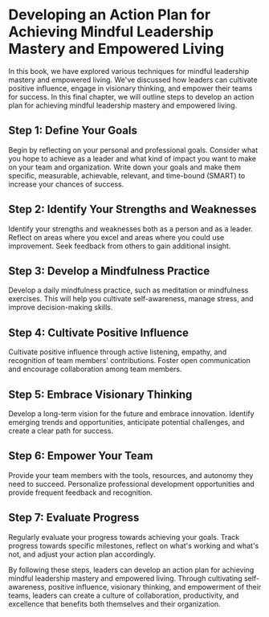 # Developing an Action Plan for Achieving Mindful Leadership Mastery and Empowered Living

In this book, we have explored various techniques for mindful leadership mastery and empowered living. We've discussed how leaders can cultivate positive influence, engage in visionary thinking, and empower their teams for success. In this final chapter, we will outline steps to develop an action plan for achieving mindful leadership mastery and empowered living.

Step 1: Define Your Goals
-------------------------

Begin by reflecting on your personal and professional goals. Consider what you hope to achieve as a leader and what kind of impact you want to make on your team and organization. Write down your goals and make them specific, measurable, achievable, relevant, and time-bound (SMART) to increase your chances of success.

Step 2: Identify Your Strengths and Weaknesses
----------------------------------------------

Identify your strengths and weaknesses both as a person and as a leader. Reflect on areas where you excel and areas where you could use improvement. Seek feedback from others to gain additional insight.

Step 3: Develop a Mindfulness Practice
--------------------------------------

Develop a daily mindfulness practice, such as meditation or mindfulness exercises. This will help you cultivate self-awareness, manage stress, and improve decision-making skills.

Step 4: Cultivate Positive Influence
------------------------------------

Cultivate positive influence through active listening, empathy, and recognition of team members' contributions. Foster open communication and encourage collaboration among team members.

Step 5: Embrace Visionary Thinking
----------------------------------

Develop a long-term vision for the future and embrace innovation. Identify emerging trends and opportunities, anticipate potential challenges, and create a clear path for success.

Step 6: Empower Your Team
-------------------------

Provide your team members with the tools, resources, and autonomy they need to succeed. Personalize professional development opportunities and provide frequent feedback and recognition.

Step 7: Evaluate Progress
-------------------------

Regularly evaluate your progress towards achieving your goals. Track progress towards specific milestones, reflect on what's working and what's not, and adjust your action plan accordingly.

By following these steps, leaders can develop an action plan for achieving mindful leadership mastery and empowered living. Through cultivating self-awareness, positive influence, visionary thinking, and empowerment of their teams, leaders can create a culture of collaboration, productivity, and excellence that benefits both themselves and their organization.
